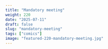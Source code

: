 ```yaml
---
title: "Mandatory meeting"
weight: 220
date: "2025-07-11"
draft: false
slug: "mandatory-meeting"
tags: ["comics"]
image: "featured-220-mandatory-meeting.jpg"
---
```

